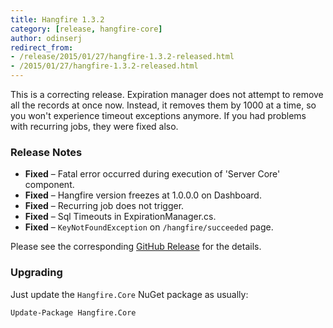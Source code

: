 ```yaml
---
title: Hangfire 1.3.2
category: [release, hangfire-core]
author: odinserj
redirect_from: 
- /release/2015/01/27/hangfire-1.3.2-released.html
- /2015/01/27/hangfire-1.3.2-released.html
---
```


This is a correcting release. Expiration manager does not attempt to remove all the records at once now. Instead, it removes them by 1000 at a time, so you won't experience timeout exceptions anymore. If you had problems with recurring jobs, they were fixed also.

### Release Notes

* **Fixed** – Fatal error occurred during execution of 'Server Core' component.
* **Fixed** – Hangfire version freezes at 1.0.0.0 on Dashboard.
* **Fixed** – Recurring job does not trigger.
* **Fixed** – Sql Timeouts in ExpirationManager.cs.
* **Fixed** – `KeyNotFoundException` on `/hangfire/succeeded` page.

Please see the corresponding [GitHub Release](https://github.com/HangfireIO/Hangfire/releases/tag/v1.3.2) for the details.

### Upgrading

Just update the `Hangfire.Core` NuGet package as usually:

    Update-Package Hangfire.Core